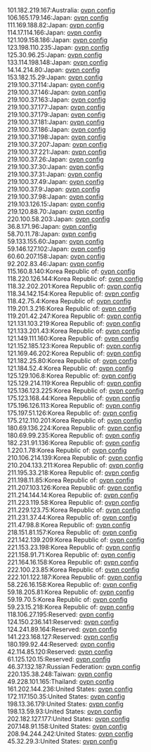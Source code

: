101.182.219.167:Australia: [ovpn config](vpn/101_182_219_167.ovpn)  
106.165.179.146:Japan: [ovpn config](vpn/106_165_179_146.ovpn)  
111.169.188.82:Japan: [ovpn config](vpn/111_169_188_82.ovpn)  
114.17.114.166:Japan: [ovpn config](vpn/114_17_114_166.ovpn)  
121.109.158.186:Japan: [ovpn config](vpn/121_109_158_186.ovpn)  
123.198.110.235:Japan: [ovpn config](vpn/123_198_110_235.ovpn)  
125.30.96.25:Japan: [ovpn config](vpn/125_30_96_25.ovpn)  
133.114.198.148:Japan: [ovpn config](vpn/133_114_198_148.ovpn)  
14.14.214.80:Japan: [ovpn config](vpn/14_14_214_80.ovpn)  
153.182.15.29:Japan: [ovpn config](vpn/153_182_15_29.ovpn)  
219.100.37.114:Japan: [ovpn config](vpn/219_100_37_114.ovpn)  
219.100.37.146:Japan: [ovpn config](vpn/219_100_37_146.ovpn)  
219.100.37.163:Japan: [ovpn config](vpn/219_100_37_163.ovpn)  
219.100.37.177:Japan: [ovpn config](vpn/219_100_37_177.ovpn)  
219.100.37.179:Japan: [ovpn config](vpn/219_100_37_179.ovpn)  
219.100.37.181:Japan: [ovpn config](vpn/219_100_37_181.ovpn)  
219.100.37.186:Japan: [ovpn config](vpn/219_100_37_186.ovpn)  
219.100.37.198:Japan: [ovpn config](vpn/219_100_37_198.ovpn)  
219.100.37.207:Japan: [ovpn config](vpn/219_100_37_207.ovpn)  
219.100.37.221:Japan: [ovpn config](vpn/219_100_37_221.ovpn)  
219.100.37.26:Japan: [ovpn config](vpn/219_100_37_26.ovpn)  
219.100.37.30:Japan: [ovpn config](vpn/219_100_37_30.ovpn)  
219.100.37.31:Japan: [ovpn config](vpn/219_100_37_31.ovpn)  
219.100.37.49:Japan: [ovpn config](vpn/219_100_37_49.ovpn)  
219.100.37.9:Japan: [ovpn config](vpn/219_100_37_9.ovpn)  
219.100.37.98:Japan: [ovpn config](vpn/219_100_37_98.ovpn)  
219.103.126.15:Japan: [ovpn config](vpn/219_103_126_15.ovpn)  
219.120.88.70:Japan: [ovpn config](vpn/219_120_88_70.ovpn)  
220.100.58.203:Japan: [ovpn config](vpn/220_100_58_203.ovpn)  
36.8.171.96:Japan: [ovpn config](vpn/36_8_171_96.ovpn)  
58.70.11.78:Japan: [ovpn config](vpn/58_70_11_78.ovpn)  
59.133.155.60:Japan: [ovpn config](vpn/59_133_155_60.ovpn)  
59.146.127.102:Japan: [ovpn config](vpn/59_146_127_102.ovpn)  
60.60.207.158:Japan: [ovpn config](vpn/60_60_207_158.ovpn)  
92.202.83.46:Japan: [ovpn config](vpn/92_202_83_46.ovpn)  
115.160.8.140:Korea Republic of: [ovpn config](vpn/115_160_8_140.ovpn)  
118.220.126.144:Korea Republic of: [ovpn config](vpn/118_220_126_144.ovpn)  
118.32.202.201:Korea Republic of: [ovpn config](vpn/118_32_202_201.ovpn)  
118.34.142.154:Korea Republic of: [ovpn config](vpn/118_34_142_154.ovpn)  
118.42.75.4:Korea Republic of: [ovpn config](vpn/118_42_75_4.ovpn)  
119.201.3.216:Korea Republic of: [ovpn config](vpn/119_201_3_216.ovpn)  
119.201.42.247:Korea Republic of: [ovpn config](vpn/119_201_42_247.ovpn)  
121.131.103.219:Korea Republic of: [ovpn config](vpn/121_131_103_219.ovpn)  
121.133.201.43:Korea Republic of: [ovpn config](vpn/121_133_201_43.ovpn)  
121.149.111.160:Korea Republic of: [ovpn config](vpn/121_149_111_160.ovpn)  
121.152.185.123:Korea Republic of: [ovpn config](vpn/121_152_185_123.ovpn)  
121.169.46.202:Korea Republic of: [ovpn config](vpn/121_169_46_202.ovpn)  
121.182.25.80:Korea Republic of: [ovpn config](vpn/121_182_25_80.ovpn)  
121.184.52.4:Korea Republic of: [ovpn config](vpn/121_184_52_4.ovpn)  
125.129.106.8:Korea Republic of: [ovpn config](vpn/125_129_106_8.ovpn)  
125.129.214.119:Korea Republic of: [ovpn config](vpn/125_129_214_119.ovpn)  
125.136.123.225:Korea Republic of: [ovpn config](vpn/125_136_123_225.ovpn)  
175.123.168.44:Korea Republic of: [ovpn config](vpn/175_123_168_44.ovpn)  
175.196.126.113:Korea Republic of: [ovpn config](vpn/175_196_126_113.ovpn)  
175.197.51.126:Korea Republic of: [ovpn config](vpn/175_197_51_126.ovpn)  
175.212.110.201:Korea Republic of: [ovpn config](vpn/175_212_110_201.ovpn)  
180.69.136.224:Korea Republic of: [ovpn config](vpn/180_69_136_224.ovpn)  
180.69.99.235:Korea Republic of: [ovpn config](vpn/180_69_99_235.ovpn)  
182.231.91.136:Korea Republic of: [ovpn config](vpn/182_231_91_136.ovpn)  
1.220.1.78:Korea Republic of: [ovpn config](vpn/1_220_1_78.ovpn)  
210.106.214.139:Korea Republic of: [ovpn config](vpn/210_106_214_139.ovpn)  
210.204.133.211:Korea Republic of: [ovpn config](vpn/210_204_133_211.ovpn)  
211.195.33.218:Korea Republic of: [ovpn config](vpn/211_195_33_218.ovpn)  
211.198.11.85:Korea Republic of: [ovpn config](vpn/211_198_11_85.ovpn)  
211.207.103.126:Korea Republic of: [ovpn config](vpn/211_207_103_126.ovpn)  
211.214.144.14:Korea Republic of: [ovpn config](vpn/211_214_144_14.ovpn)  
211.223.119.58:Korea Republic of: [ovpn config](vpn/211_223_119_58.ovpn)  
211.229.123.75:Korea Republic of: [ovpn config](vpn/211_229_123_75.ovpn)  
211.231.37.44:Korea Republic of: [ovpn config](vpn/211_231_37_44.ovpn)  
211.47.98.8:Korea Republic of: [ovpn config](vpn/211_47_98_8.ovpn)  
218.151.81.157:Korea Republic of: [ovpn config](vpn/218_151_81_157.ovpn)  
221.142.139.209:Korea Republic of: [ovpn config](vpn/221_142_139_209.ovpn)  
221.153.23.198:Korea Republic of: [ovpn config](vpn/221_153_23_198.ovpn)  
221.158.91.71:Korea Republic of: [ovpn config](vpn/221_158_91_71.ovpn)  
221.164.16.158:Korea Republic of: [ovpn config](vpn/221_164_16_158.ovpn)  
222.100.23.85:Korea Republic of: [ovpn config](vpn/222_100_23_85.ovpn)  
222.101.122.187:Korea Republic of: [ovpn config](vpn/222_101_122_187.ovpn)  
58.226.16.158:Korea Republic of: [ovpn config](vpn/58_226_16_158.ovpn)  
59.18.205.81:Korea Republic of: [ovpn config](vpn/59_18_205_81.ovpn)  
59.19.70.5:Korea Republic of: [ovpn config](vpn/59_19_70_5.ovpn)  
59.23.15.218:Korea Republic of: [ovpn config](vpn/59_23_15_218.ovpn)  
118.106.27.195:Reserved: [ovpn config](vpn/118_106_27_195.ovpn)  
124.150.236.141:Reserved: [ovpn config](vpn/124_150_236_141.ovpn)  
124.241.89.164:Reserved: [ovpn config](vpn/124_241_89_164.ovpn)  
141.223.168.127:Reserved: [ovpn config](vpn/141_223_168_127.ovpn)  
180.199.92.44:Reserved: [ovpn config](vpn/180_199_92_44.ovpn)  
42.114.85.120:Reserved: [ovpn config](vpn/42_114_85_120.ovpn)  
61.125.120.15:Reserved: [ovpn config](vpn/61_125_120_15.ovpn)  
46.37.132.187:Russian Federation: [ovpn config](vpn/46_37_132_187.ovpn)  
220.135.38.248:Taiwan: [ovpn config](vpn/220_135_38_248.ovpn)  
49.228.101.165:Thailand: [ovpn config](vpn/49_228_101_165.ovpn)  
161.202.144.236:United States: [ovpn config](vpn/161_202_144_236.ovpn)  
172.117.150.35:United States: [ovpn config](vpn/172_117_150_35.ovpn)  
198.13.36.179:United States: [ovpn config](vpn/198_13_36_179.ovpn)  
198.13.59.93:United States: [ovpn config](vpn/198_13_59_93.ovpn)  
202.182.127.177:United States: [ovpn config](vpn/202_182_127_177.ovpn)  
207.148.91.158:United States: [ovpn config](vpn/207_148_91_158.ovpn)  
208.94.244.242:United States: [ovpn config](vpn/208_94_244_242.ovpn)  
45.32.29.3:United States: [ovpn config](vpn/45_32_29_3.ovpn)  
